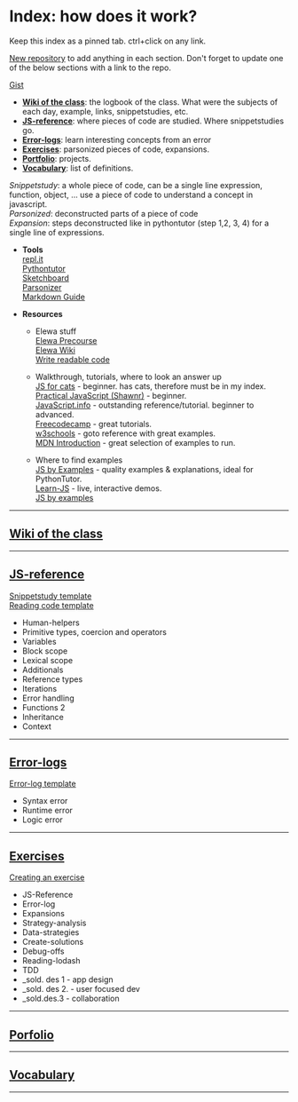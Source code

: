 # Index: how does it work?
Keep this index as a pinned tab. ctrl+click on any link.
  
[New repository](https://github.com/new?target=_blank) to add anything in each section. Don't forget to update one of the below sections with a link to the repo.   
  
[Gist](https://gist.github.com/)
   
* [**Wiki of the class**](#Wiki-of-the-class): the logbook of the class. What were the subjects of each day, example, links, snippetstudies, etc.   
* [**JS-reference**](#JS-reference): where pieces of code are studied. Where snippetstudies go.
* [**Error-logs**](#Error-logs): learn interesting concepts from an error   
* [**Exercises**](#Exercises): parsonized pieces of code, expansions. 
* [**Portfolio**](#Portfolio): projects.
* [**Vocabulary**](#Vocabulary): list of definitions.
   
_Snippetstudy_: a whole piece of code, can be a single line expression, function, object, ...   use a piece of code to understand a concept in javascript.   
_Parsonized_: deconstructed parts of a piece of code   
_Expansion_: steps deconstructed like in pythontutor (step 1,2, 3, 4) for a single line of expressions.    
   
* **Tools**   
[repl.it](https://repl.it)   
[Pythontutor](http://www.pythontutor.com/javascript.html#mode=edit)   
[Sketchboard](https://sketchboard.me/bBacYnr2FYMw#/)   
[Parsonizer](https://elewa-academy.github.io/parsons/)  
[Markdown Guide](https://guides.github.com/features/mastering-markdown/#examples)   
   
* **Resources**   
  * Elewa stuff   
[Elewa Precourse](https://elewa-academy.github.io/Precourse/)   
[Elewa Wiki](https://github.com/elewa-academy/General-Resources/wiki)   
[Write readable code](https://github.com/elewa-academy/readable-code)
   
  * Walkthrough, tutorials, where to look an answer up   
[JS for cats](http://jsforcats.com/) - beginner. has cats, therefore must be in my index.   
[Practical JavaScript (Shawnr)](https://shawnr.gitbooks.io/practical-introduction-to-javascript/content/) - beginner.   
[JavaScript.info](https://javascript.info) - outstanding reference/tutorial. beginner to advanced.   
[Freecodecamp](https://www.freecodecamp.org/) - great tutorials.   
[w3schools](https://www.w3schools.com/js/default.asp) - goto reference with great examples.   
[MDN Introduction](https://developer.mozilla.org/en-US/docs/Web/JavaScript/Guide/Introduction) - great selection of examples to run.   
   
  * Where to find examples   
[JS by Examples](https://github.com/bmkmanoj/js-by-examples) - quality examples & explanations, ideal for PythonTutor.   
[Learn-JS](http://www.learn-js.org) - live, interactive demos.   
[JS by examples](https://github.com/bmkmanoj/js-by-examples)

___ 

## <a name="Wiki-of-the-class"></a> [Wiki of the class](https://github.com/august-elewa-2018/calendar/wiki)
___

## <a name="JS-reference"></a> [JS-reference](https://github.com/Celine-Elewa/JS-Reference)  
[Snippetstudy template](https://raw.githubusercontent.com/Celine-Elewa/JS-Reference/master/Snippetstudy-template.md)   
[Reading code template](https://raw.githubusercontent.com/Celine-Elewa/JS-Reference/master/Reading-code-template.md)
* Human-helpers   
* Primitive types, coercion and operators  
* Variables   
* Block scope
* Lexical scope   
* Additionals   
* Reference types   
* Iterations   
* Error handling   
* Functions 2   
* Inheritance   
* Context   

___

## <a name="Error-logs"></a> [Error-logs](https://github.com/Celine-Elewa/Error-logs)
[Error-log template](https://raw.githubusercontent.com/Celine-Elewa/Error-logs/master/Error-log-template.md)
* Syntax error   
* Runtime error   
* Logic error   

___

## <a name="Exercises"></a> [Exercises](https://github.com/Celine-Elewa/Exercises)
[Creating an exercise](https://github.com/elewa-academy/creating-exercises) <!-- might change that later -->
* JS-Reference   
* Error-log   
* Expansions
* Strategy-analysis   
* Data-strategies   
* Create-solutions   
* Debug-offs   
* Reading-lodash   
* TDD   
* _sold. des 1 - app design   
* _sold. des 2. - user focused dev   
* _sold.des.3 - collaboration   

___

## <a name="Portfolio"></a> [Porfolio](https://github.com/Celine-Elewa/Portfolio)

___

## <a name="Vocabulary"></a> [Vocabulary](https://github.com/Celine-Elewa/Vocabulary)

___
